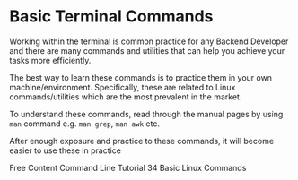# Basic Terminal Commands

Working within the terminal is common practice for any Backend Developer and there are many commands and utilities that can help you achieve your tasks more efficiently.

The best way to learn these commands is to practice them in your own machine/environment. Specifically, these are related to Linux commands/utilities which are the most prevalent in the market.

To understand these commands, read through the manual pages by using `man` command e.g. `man grep`, `man awk` etc.

After enough exposure and practice to these commands, it will become easier to use these in practice

<ResourceGroupTitle>Free Content</ResourceGroupTitle>
<BadgeLink badgeText='Course' colorScheme='green' href='https://www.learnenough.com/command-line-tutorial'>Command Line Tutorial</BadgeLink>
<BadgeLink colorScheme='yellow' badgeText='Read' href='https://www.hostinger.com/tutorials/linux-commands'>34 Basic Linux Commands</BadgeLink>
